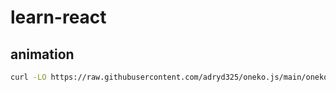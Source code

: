 # learn-react

## animation
```bash
curl -LO https://raw.githubusercontent.com/adryd325/oneko.js/main/oneko.gif -O public
```
